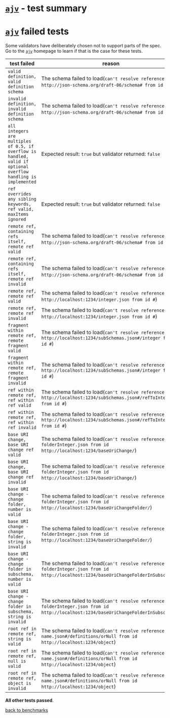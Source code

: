 # [`ajv`](https://ajv.js.org) - test summary


# [`ajv`](https://ajv.js.org) failed tests

Some validators have deliberately chosen not to support parts of the spec. Go to the [`ajv`](https://ajv.js.org) homepage to learn if
that is the case for these tests.

|test failed|reason
|-----------|------
`valid definition, valid definition schema`|The schema failed to load(`can't resolve reference http://json-schema.org/draft-06/schema# from id #`)
`invalid definition, invalid definition schema`|The schema failed to load(`can't resolve reference http://json-schema.org/draft-06/schema# from id #`)
`all integers are multiples of 0.5, if overflow is handled, valid if optional overflow handling is implemented`|Expected result: `true` but validator returned: `false`
`ref overrides any sibling keywords, ref valid, maxItems ignored`|Expected result: `true` but validator returned: `false`
`remote ref, containing refs itself, remote ref valid`|The schema failed to load(`can't resolve reference http://json-schema.org/draft-06/schema# from id #`)
`remote ref, containing refs itself, remote ref invalid`|The schema failed to load(`can't resolve reference http://json-schema.org/draft-06/schema# from id #`)
`remote ref, remote ref valid`|The schema failed to load(`can't resolve reference http://localhost:1234/integer.json from id #`)
`remote ref, remote ref invalid`|The schema failed to load(`can't resolve reference http://localhost:1234/integer.json from id #`)
`fragment within remote ref, remote fragment valid`|The schema failed to load(`can't resolve reference http://localhost:1234/subSchemas.json#/integer from id #`)
`fragment within remote ref, remote fragment invalid`|The schema failed to load(`can't resolve reference http://localhost:1234/subSchemas.json#/integer from id #`)
`ref within remote ref, ref within ref valid`|The schema failed to load(`can't resolve reference http://localhost:1234/subSchemas.json#/refToInteger from id #`)
`ref within remote ref, ref within ref invalid`|The schema failed to load(`can't resolve reference http://localhost:1234/subSchemas.json#/refToInteger from id #`)
`base URI change, base URI change ref valid`|The schema failed to load(`can't resolve reference folderInteger.json from id http://localhost:1234/baseUriChange/`)
`base URI change, base URI change ref invalid`|The schema failed to load(`can't resolve reference folderInteger.json from id http://localhost:1234/baseUriChange/`)
`base URI change - change folder, number is valid`|The schema failed to load(`can't resolve reference folderInteger.json from id http://localhost:1234/baseUriChangeFolder/`)
`base URI change - change folder, string is invalid`|The schema failed to load(`can't resolve reference folderInteger.json from id http://localhost:1234/baseUriChangeFolder/`)
`base URI change - change folder in subschema, number is valid`|The schema failed to load(`can't resolve reference folderInteger.json from id http://localhost:1234/baseUriChangeFolderInSubschema/`)
`base URI change - change folder in subschema, string is invalid`|The schema failed to load(`can't resolve reference folderInteger.json from id http://localhost:1234/baseUriChangeFolderInSubschema/`)
`root ref in remote ref, string is valid`|The schema failed to load(`can't resolve reference name.json#/definitions/orNull from id http://localhost:1234/object`)
`root ref in remote ref, null is valid`|The schema failed to load(`can't resolve reference name.json#/definitions/orNull from id http://localhost:1234/object`)
`root ref in remote ref, object is invalid`|The schema failed to load(`can't resolve reference name.json#/definitions/orNull from id http://localhost:1234/object`)

**All other tests passed**.

[back to benchmarks](https://github.com/ebdrup/json-schema-benchmark)
